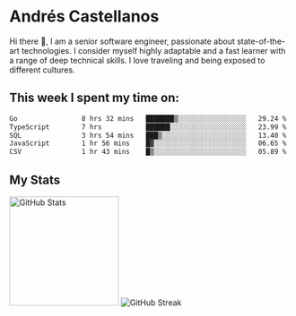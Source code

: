 # Andrés Castellanos

Hi there 👋, I am a senior software engineer, passionate about state-of-the-art technologies. I consider myself highly adaptable and a fast learner with a range of deep technical skills. I love traveling and being exposed to different cultures.

## This week I spent my time on:

<!--START_SECTION:waka-->

```txt
Go                8 hrs 32 mins   ███████▒░░░░░░░░░░░░░░░░░   29.24 %
TypeScript        7 hrs           ██████░░░░░░░░░░░░░░░░░░░   23.99 %
SQL               3 hrs 54 mins   ███▒░░░░░░░░░░░░░░░░░░░░░   13.40 %
JavaScript        1 hr 56 mins    █▓░░░░░░░░░░░░░░░░░░░░░░░   06.65 %
CSV               1 hr 43 mins    █▒░░░░░░░░░░░░░░░░░░░░░░░   05.89 %
```

<!--END_SECTION:waka-->

## My Stats

<img height="195" src="https://github-readme-stats.vercel.app/api?username=andrescv&show_icons=true&theme=onedark&hide_border=true&card_width=495" alt="GitHub Stats" />

<img src="https://streak-stats.demolab.com?user=andrescv&theme=one-dark-pro&hide_border=true" alt="GitHub Streak" />
